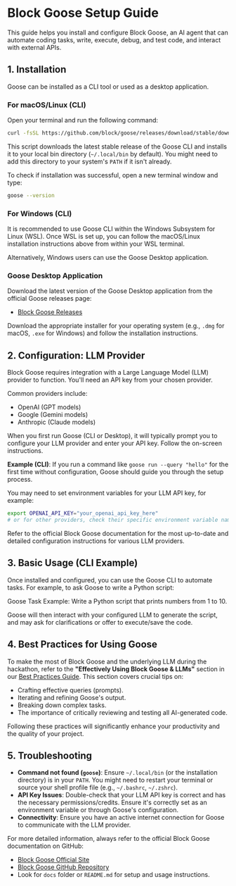 # Block Goose Setup Guide

This guide helps you install and configure Block Goose, an AI agent that can automate coding tasks, write, execute, debug, and test code, and interact with external APIs.

## 1. Installation

Goose can be installed as a CLI tool or used as a desktop application.

### For macOS/Linux (CLI)

Open your terminal and run the following command:

```bash
curl -fsSL https://github.com/block/goose/releases/download/stable/download_cli.sh | bash
```

This script downloads the latest stable release of the Goose CLI and installs it to your local bin directory (`~/.local/bin` by default). You might need to add this directory to your system's `PATH` if it isn't already.

To check if installation was successful, open a new terminal window and type:
```bash
goose --version
```

### For Windows (CLI)

It is recommended to use Goose CLI within the Windows Subsystem for Linux (WSL). Once WSL is set up, you can follow the macOS/Linux installation instructions above from within your WSL terminal.

Alternatively, Windows users can use the Goose Desktop application.

### Goose Desktop Application

Download the latest version of the Goose Desktop application from the official Goose releases page:

*   [Block Goose Releases](https://github.com/block/goose/releases)

Download the appropriate installer for your operating system (e.g., `.dmg` for macOS, `.exe` for Windows) and follow the installation instructions.

## 2. Configuration: LLM Provider

Block Goose requires integration with a Large Language Model (LLM) provider to function. You'll need an API key from your chosen provider.

Common providers include:
*   OpenAI (GPT models)
*   Google (Gemini models)
*   Anthropic (Claude models)

When you first run Goose (CLI or Desktop), it will typically prompt you to configure your LLM provider and enter your API key. Follow the on-screen instructions.

**Example (CLI)**:
If you run a command like `goose run --query "hello"` for the first time without configuration, Goose should guide you through the setup process.

You may need to set environment variables for your LLM API key, for example:
```bash
export OPENAI_API_KEY="your_openai_api_key_here"
# or for other providers, check their specific environment variable names
```
Refer to the official Block Goose documentation for the most up-to-date and detailed configuration instructions for various LLM providers.

## 3. Basic Usage (CLI Example)

Once installed and configured, you can use the Goose CLI to automate tasks. For example, to ask Goose to write a Python script:

Goose Task Example: Write a Python script that prints numbers from 1 to 10.

Goose will then interact with your configured LLM to generate the script, and may ask for clarifications or offer to execute/save the code.

## 4. Best Practices for Using Goose

To make the most of Block Goose and the underlying LLM during the hackathon, refer to the **"Effectively Using Block Goose & LLMs"** section in our [Best Practices Guide](../Best-Practices.md). This section covers crucial tips on:
*   Crafting effective queries (prompts).
*   Iterating and refining Goose's output.
*   Breaking down complex tasks.
*   The importance of critically reviewing and testing all AI-generated code.

Following these practices will significantly enhance your productivity and the quality of your project.

## 5. Troubleshooting

*   **Command not found (`goose`)**: Ensure `~/.local/bin` (or the installation directory) is in your `PATH`. You might need to restart your terminal or source your shell profile file (e.g., `~/.bashrc`, `~/.zshrc`).
*   **API Key Issues**: Double-check that your LLM API key is correct and has the necessary permissions/credits. Ensure it's correctly set as an environment variable or through Goose's configuration.
*   **Connectivity**: Ensure you have an active internet connection for Goose to communicate with the LLM provider.

For more detailed information, always refer to the official Block Goose documentation on GitHub:
*   [Block Goose Official Site](https://block.github.io/goose/)
*   [Block Goose GitHub Repository](https://github.com/block/goose)
*   Look for `docs` folder or `README.md` for setup and usage instructions.
